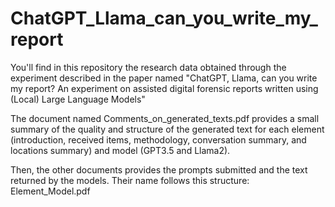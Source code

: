 # ChatGPT_Llama_can_you_write_my_report

You'll find in this repository the research data obtained through the experiment described in the paper named "ChatGPT, Llama, can you write my report? An experiment on assisted digital forensic reports written using (Local) Large Language Models"

The document named Comments_on_generated_texts.pdf provides a small summary of the quality and structure of the generated text for each element (introduction, received items, methodology, conversation summary, and locations summary) and model (GPT3.5 and Llama2).

Then, the other documents provides the prompts submitted and the text returned by the models. Their name follows this structure: Element_Model.pdf
